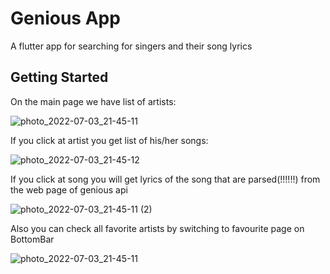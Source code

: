 # Genious App

A flutter app for searching for singers and their song lyrics

## Getting Started

On the main page we have list of artists:


![photo_2022-07-03_21-45-11](https://user-images.githubusercontent.com/48819685/177053277-9fe1a2c4-7ab6-4ca2-84c9-1d05e7652bd4.jpg)


If you click at artist you get list of his/her songs:


![photo_2022-07-03_21-45-12](https://user-images.githubusercontent.com/48819685/177053273-9ea97884-c3db-48c8-93f1-e9854be4db28.jpg)


If you click at song you will get lyrics of the song that are parsed(!!!!!!) from the web page of genious api


![photo_2022-07-03_21-45-11 (2)](https://user-images.githubusercontent.com/48819685/177053271-ed7f6c60-37a2-470b-ac29-05e39d45b8a3.jpg)


Also you can check all favorite artists by switching to favourite page on BottomBar


![photo_2022-07-03_21-45-11](https://user-images.githubusercontent.com/48819685/177053277-9fe1a2c4-7ab6-4ca2-84c9-1d05e7652bd4.jpg)
